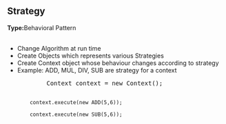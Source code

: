 <h2>Strategy</h2>
<b>Type:</b>Behavioral Pattern
<br><br>


<ul>
<li>Change Algorithm at run time
<li>Create Objects which represents various Strategies
<li>Create Context object whose behaviour changes according to strategy
<li>Example: ADD, MUL, DIV, SUB are strategy for a context
<pre>
        Context context = new Context();

        context.execute(new ADD(5,6));

        context.execute(new SUB(5,6));
</pre>
</ul>